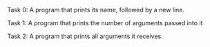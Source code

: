 Task 0: A program that prints its name, followed by a new line.

Task 1: A program that prints the number of arguments passed into it

Task 2: A program that prints all arguments it receives.
